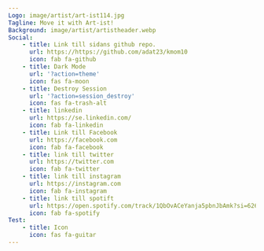 ```yaml
---
Logo: image/artist/art-ist114.jpg
Tagline: Move it with Art-ist!
Background: image/artist/artistheader.webp
Social:
    - title: Link till sidans github repo.
      url: https://https://github.com/adat23/kmom10
      icon: fab fa-github
    - title: Dark Mode
      url: '?action=theme'
      icon: fas fa-moon
    - title: Destroy Session
      url: '?action=session_destroy'
      icon: fas fa-trash-alt
    - title: linkedin
      url: https://se.linkedin.com/
      icon: fab fa-linkedin
    - title: Link till Facebook
      url: https://facebook.com
      icon: fab fa-facebook
    - title: link till twitter
      url: https://twitter.com
      icon: fab fa-twitter
    - title: link till instagram
      url: https://instagram.com
      icon: fab fa-instagram
    - title: link till spotift
      url: https://open.spotify.com/track/1QbOvACeYanja5pbnJbAmk?si=626f0cca519248fe
      icon: fab fa-spotify
Test:
    - title: Icon
      icon: fas fa-guitar
---
```


